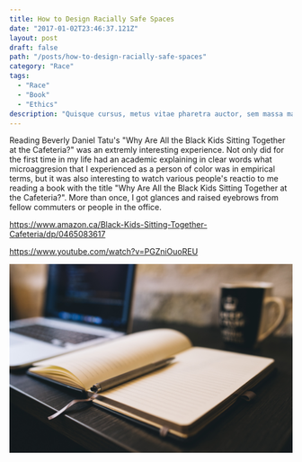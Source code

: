 ```yaml
---
title: How to Design Racially Safe Spaces
date: "2017-01-02T23:46:37.121Z"
layout: post
draft: false
path: "/posts/how-to-design-racially-safe-spaces"
category: "Race"
tags:
  - "Race"
  - "Book"
  - "Ethics"
description: "Quisque cursus, metus vitae pharetra auctor, sem massa mattis sem, at interdum magna augue eget diam. Vestibulum ante ipsum primis in faucibus orci luctus et ultrices posuere cubilia Curae; Morbi lacinia molestie dui. Praesent blandit dolor. Sed non quam. In vel mi sit amet augue congue elementum."
---
```


Reading Beverly Daniel Tatu's "Why Are All the Black Kids Sitting Together at the Cafeteria?" was an extremly interesting experience. Not only did for the first time in my life had an academic explaining in clear words what microaggresion that I experienced as a person of color was in empirical terms, but it was also interesting to watch various people's reactio to me reading a book with the title "Why Are All the Black Kids Sitting Together at the Cafeteria?". More than once, I got glances and raised eyebrows from fellow commuters or people in the office.

https://www.amazon.ca/Black-Kids-Sitting-Together-Cafeteria/dp/0465083617

https://www.youtube.com/watch?v=PGZniOuoREU

![Nulla faucibus vestibulum eros in tempus. Vestibulum tempor imperdiet velit nec dapibus](./1.jpg)

